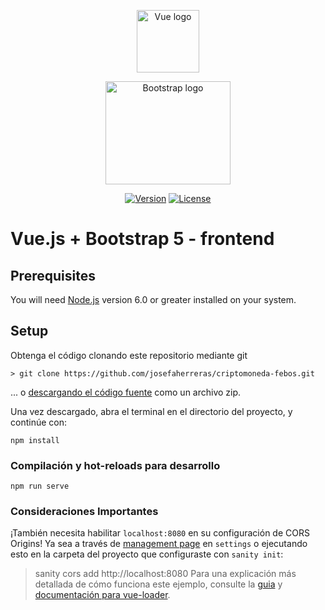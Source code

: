 <p align="center">
    <a href="https://vuejs.org" target="_blank" rel="noopener noreferrer"><img width="100" src="https://vuejs.org/images/logo.png" alt="Vue logo"></a>
    
    
</p>

<p align="center">
  <a href="https://getbootstrap.com/">
    <img src="https://getbootstrap.com/docs/5.2/assets/brand/bootstrap-logo-shadow.png" alt="Bootstrap logo" width="200" height="165">
  </a>
</p>



<p align="center">
  <a href="https://www.npmjs.com/package/vue"><img src="https://img.shields.io/npm/v/vue.svg?sanitize=true" alt="Version"></a>
  <a href="https://www.npmjs.com/package/vue"><img src="https://img.shields.io/npm/l/vue.svg?sanitize=true" alt="License"></a>
</p>

Vue.js + Bootstrap 5 - frontend
=== 

## Prerequisites
You will need [Node.js](https://nodejs.org) version 6.0 or greater installed on your system.

## Setup

Obtenga el código clonando este repositorio mediante git

    > git clone https://github.com/josefaherreras/criptomoneda-febos.git
... o [descargando el código fuente](https://github.com/josefaherreras/criptomoneda-febos/archive/refs/heads/master.zip) como un archivo zip.


Una vez descargado, abra el terminal en el directorio del proyecto, y continúe con:

```
npm install
```

### Compilación y hot-reloads para desarrollo
```
npm run serve
```

### Consideraciones Importantes

¡También necesita habilitar `localhost:8080` en su configuración de CORS Origins! Ya sea a través de [management page](https://manage.sanity.io/) en `settings` o ejecutando esto en la carpeta del proyecto que configuraste con `sanity init`:

  > sanity cors add http://localhost:8080
Para una explicación más detallada de cómo funciona este ejemplo, consulte la [guia](http://vuejs-templates.github.io/webpack/) y  [documentación para vue-loader](http://vuejs.github.io/vue-loader).